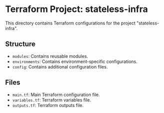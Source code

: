 # Terraform Project: stateless-infra

This directory contains Terraform configurations for the project "stateless-infra".

## Structure
- `modules`: Contains reusable modules.
- `environments`: Contains environment-specific configurations.
- `config`: Contains additional configuration files.

## Files
- `main.tf`: Main Terraform configuration file.
- `variables.tf`: Terraform variables file.
- `outputs.tf`: Terraform outputs file.
